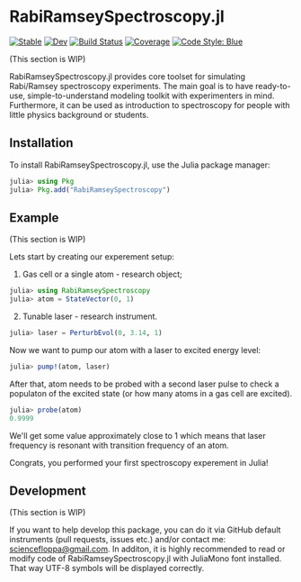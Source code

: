 # RabiRamseySpectroscopy.jl

[![Stable](https://img.shields.io/badge/docs-stable-blue.svg)](https://m0Cey.github.io/RabiRamseySpectroscopy.jl/stable/)
[![Dev](https://img.shields.io/badge/docs-dev-blue.svg)](https://m0Cey.github.io/RabiRamseySpectroscopy.jl/dev/)
[![Build Status](https://github.com/m0Cey/RabiRamseySpectroscopy.jl/actions/workflows/CI.yml/badge.svg?branch=main)](https://github.com/m0Cey/RabiRamseySpectroscopy.jl/actions/workflows/CI.yml?query=branch%3Amain)
[![Coverage](https://codecov.io/gh/m0Cey/RabiRamseySpectroscopy.jl/branch/main/graph/badge.svg)](https://codecov.io/gh/m0Cey/RabiRamseySpectroscopy.jl)
[![Code Style: Blue](https://img.shields.io/badge/code%20style-blue-4495d1.svg)](https://github.com/invenia/BlueStyle)

(This section is WIP)

RabiRamseySpectroscopy.jl provides core toolset for simulating Rabi/Ramsey spectroscopy experiments.
The main goal is to have ready-to-use, simple-to-understand modeling toolkit with experimenters in mind.
Furthermore, it can be used as introduction to spectroscopy for people with little physics background or
students.

## Installation

To install RabiRamseySpectroscopy.jl, use the Julia package manager:

```julia
julia> using Pkg
julia> Pkg.add("RabiRamseySpectroscopy")
```

## Example

(This section is WIP)

Lets start by creating our experement setup:

1. Gas cell or a single atom - research object;

```julia
julia> using RabiRamseySpectroscopy
julia> atom = StateVector(0, 1)
```

2. Tunable laser - research instrument.

```julia
julia> laser = PerturbEvol(0, 3.14, 1)
```

Now we want to pump our atom with a laser to excited energy level:

```julia
julia> pump!(atom, laser)
```

After that, atom needs to be probed with a second laser pulse to check a populaton of the excited
state (or how many atoms in a gas cell are excited).

```julia
julia> probe(atom)
0.9999
```
We'll get some value approximately close to 1 which means that laser frequency is resonant with
transition frequency of an atom. 

Congrats, you performed your first spectroscopy experement in Julia!

## Development

(This section is WIP)

If you want to help develop this package, you can do it via GitHub default instruments (pull requests,
issues etc.) and/or contact me: sciencefloppa@gmail.com. In additon, it is highly recommended to read or
modify code of RabiRamseySpectroscopy.jl with JuliaMono font installed. That way UTF-8 symbols will be
displayed correctly.